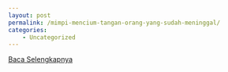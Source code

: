 ```yaml
---
layout: post
permalink: /mimpi-mencium-tangan-orang-yang-sudah-meninggal/
categories:
    - Uncategorized
---
```


[Baca Selengkapnya](/01)